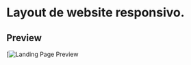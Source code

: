 # Layout de website responsivo.

## Preview
[![Landing Page Preview](https://github.com/PauloFrey/outono-website/blob/imagens/outono-website.png?raw=true)
